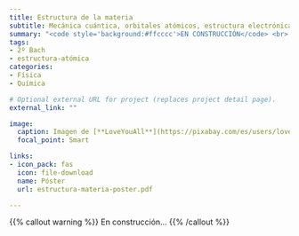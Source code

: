 ```yaml
---
title: Estructura de la materia
subtitle: Mecánica cuántica, orbitales atómicos, estructura electrónica y partículas subatómicas
summary: "<code style='background:#ffcccc'>EN CONSTRUCCIÓN</code> <br> Mecánica cuántica, orbitales atómicos, estructura electrónica y partículas subatómicas."
tags:
- 2º Bach
- estructura-atómica
categories:
- Física
- Química

# Optional external URL for project (replaces project detail page).
external_link: ""

image:
  caption: Imagen de [**LoveYouAll**](https://pixabay.com/es/users/loveyouall-3307648/) en [Pixabay](https://pixabay.com/es/)
  focal_point: Smart

links:  
- icon_pack: fas
  icon: file-download
  name: Póster
  url: estructura-materia-poster.pdf

---
```


{{% callout warning %}}
En construcción...
{{% /callout %}}